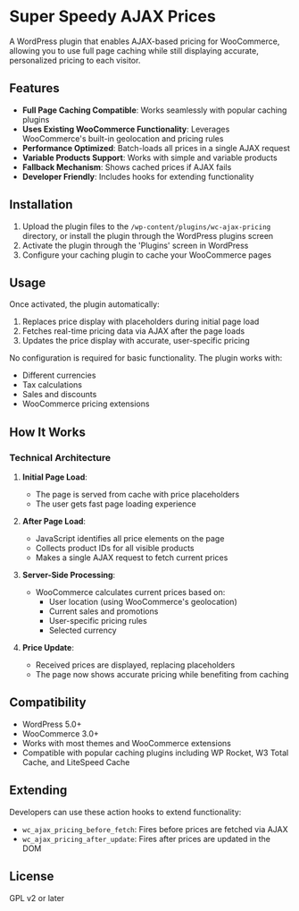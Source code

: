 # Super Speedy AJAX Prices

A WordPress plugin that enables AJAX-based pricing for WooCommerce, allowing you to use full page caching while still displaying accurate, personalized pricing to each visitor.

## Features

- **Full Page Caching Compatible**: Works seamlessly with popular caching plugins
- **Uses Existing WooCommerce Functionality**: Leverages WooCommerce's built-in geolocation and pricing rules
- **Performance Optimized**: Batch-loads all prices in a single AJAX request
- **Variable Products Support**: Works with simple and variable products
- **Fallback Mechanism**: Shows cached prices if AJAX fails
- **Developer Friendly**: Includes hooks for extending functionality

## Installation

1. Upload the plugin files to the `/wp-content/plugins/wc-ajax-pricing` directory, or install the plugin through the WordPress plugins screen
2. Activate the plugin through the 'Plugins' screen in WordPress
3. Configure your caching plugin to cache your WooCommerce pages

## Usage

Once activated, the plugin automatically:

1. Replaces price display with placeholders during initial page load
2. Fetches real-time pricing data via AJAX after the page loads
3. Updates the price display with accurate, user-specific pricing

No configuration is required for basic functionality. The plugin works with:
- Different currencies
- Tax calculations
- Sales and discounts
- WooCommerce pricing extensions

## How It Works

### Technical Architecture

1. **Initial Page Load**:
   - The page is served from cache with price placeholders
   - The user gets fast page loading experience

2. **After Page Load**:
   - JavaScript identifies all price elements on the page
   - Collects product IDs for all visible products
   - Makes a single AJAX request to fetch current prices

3. **Server-Side Processing**:
   - WooCommerce calculates current prices based on:
     - User location (using WooCommerce's geolocation)
     - Current sales and promotions
     - User-specific pricing rules
     - Selected currency

4. **Price Update**:
   - Received prices are displayed, replacing placeholders
   - The page now shows accurate pricing while benefiting from caching

## Compatibility

- WordPress 5.0+
- WooCommerce 3.0+
- Works with most themes and WooCommerce extensions
- Compatible with popular caching plugins including WP Rocket, W3 Total Cache, and LiteSpeed Cache

## Extending

Developers can use these action hooks to extend functionality:

- `wc_ajax_pricing_before_fetch`: Fires before prices are fetched via AJAX
- `wc_ajax_pricing_after_update`: Fires after prices are updated in the DOM

## License

GPL v2 or later